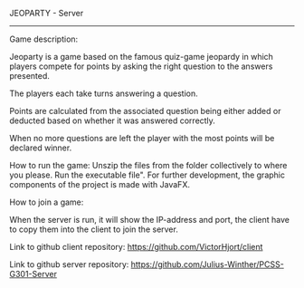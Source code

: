 JEOPARTY - Server
_________________________________

Game description:

Jeoparty is a game based on the famous quiz-game jeopardy in which players compete for points
by asking the right question to the answers presented.

The players each take turns answering a question.

Points are calculated from the associated question being either added or deducted based 
on whether it was answered correctly.

When no more questions are left the player with the most points will be declared winner.

How to run the game: 
Unszip the files from the folder collectively to where you please. 
Run the executable file". 
For further development, the graphic components of the project is made with JavaFX.

How to join a game:

When the server is run, it will show the IP-address and port, the client have to copy 
them into the client to join the server.

Link to github client repository:
https://github.com/VictorHjort/client

Link to github server repository:
https://github.com/Julius-Winther/PCSS-G301-Server
